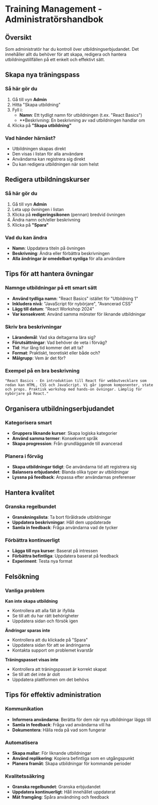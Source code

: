 # Training Management - Administratörshandbok

## Översikt

Som administratör har du kontroll över utbildningserbjudandet. Det innehåller allt du behöver för att skapa, redigera och hantera utbildningstillfällen på ett enkelt och effektivt sätt.

## Skapa nya träningspass

### Så här gör du
1. Gå till vyn **Admin**
2. Hitta "Skapa utbildning"
3. Fyll i:
   - **Namn**: Ett tydligt namn för utbildningen (t.ex. "React Basics")
   - **Beskrivning: En beskrivning av vad utbildningen handlar om
4. Klicka på **"Skapa utbildning"**

### Vad händer härnäst?
- Utbildningen skapas direkt
- Den visas i listan för alla användare
- Användarna kan registrera sig direkt
- Du kan redigera utbildningen när som helst

## Redigera utbildningskurser

### Så här gör du
1. Gå till vyn **Admin**
2. Leta upp övningen i listan
3. Klicka på **redigeringsikonen** (pennan) bredvid övningen
4. Ändra namn och/eller beskrivning
5. Klicka på **"Spara"**

### Vad du kan ändra
- **Namn**: Uppdatera titeln på övningen
- **Beskrivning**: Ändra eller förbättra beskrivningen
- **Alla ändringar är omedelbart synliga** för alla användare

## Tips för att hantera övningar

### Namnge utbildningar på ett smart sätt
- **Använd tydliga namn**: "React Basics" istället för "Utbildning 1"
- **Inkludera nivå**: "JavaScript för nybörjare", "Avancerad CSS"
- **Lägg till datum**: "React Workshop 2024"
- **Var konsekvent**: Använd samma mönster för liknande utbildningar

### Skriv bra beskrivningar
- **Lärandemål**: Vad ska deltagarna lära sig?
- **Förutsättningar**: Vad behöver de veta i förväg?
- **Tid**: Hur lång tid kommer det att ta?
- **Format**: Praktiskt, teoretiskt eller både och?
- **Målgrupp**: Vem är det för?

### Exempel på en bra beskrivning
```
"React Basics - En introduktion till React för webbutvecklare som redan kan HTML, CSS och JavaScript. Vi går igenom komponenter, state och props. Praktisk workshop med hands-on övningar. Lämplig för nybörjare på React."
```

## Organisera utbildningserbjudandet

### Kategorisera smart
- **Gruppera liknande kurser**: Skapa logiska kategorier
- **Använd samma termer**: Konsekvent språk
- **Skapa progression**: Från grundläggande till avancerad

### Planera i förväg
- **Skapa utbildningar tidigt**: Ge användarna tid att registrera sig
- **Balansera erbjudandet**: Blanda olika typer av utbildningar
- **Lyssna på feedback**: Anpassa efter användarnas preferenser

## Hantera kvalitet

### Granska regelbundet
- **Granskningslista**: Ta bort föråldrade utbildningar
- **Uppdatera beskrivningar**: Håll dem uppdaterade
- **Samla in feedback**: Fråga användarna vad de tycker

### Förbättra kontinuerligt
- **Lägga till nya kurser**: Baserat på intressen
- **Förbättra befintliga**: Uppdatera baserat på feedback
- **Experiment**: Testa nya format

## Felsökning

### Vanliga problem
**Kan inte skapa utbildning**
- Kontrollera att alla fält är ifyllda
- Se till att du har rätt behörigheter
- Uppdatera sidan och försök igen

**Ändringar sparas inte**
- Kontrollera att du klickade på "Spara"
- Uppdatera sidan för att se ändringarna
- Kontakta support om problemet kvarstår

**Träningspasset visas inte**
- Kontrollera att träningspasset är korrekt skapat
- Se till att det inte är dolt
- Uppdatera plattformen om det behövs

## Tips för effektiv administration

### Kommunikation
- **Informera användarna**: Berätta för dem när nya utbildningar läggs till
- **Samla in feedback**: Fråga vad användarna vill ha
- **Dokumentera**: Hålla reda på vad som fungerar

### Automatisera
- **Skapa mallar**: För liknande utbildningar
- **Använd replikering**: Kopiera befintliga som en utgångspunkt
- **Planera framåt**: Skapa utbildningar för kommande perioder

### Kvalitetssäkring
- **Granska regelbundet**: Granska erbjudandet
- **Uppdatera kontinuerligt**: Håll innehållet uppdaterat
- **Mät framgång**: Spåra användning och feedback
